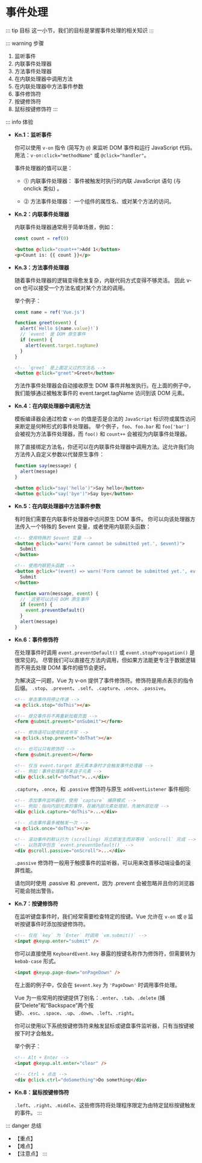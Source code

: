 # 事件处理

::: tip 目标
这一小节，我们的目标是掌握事件处理的相关知识
:::

::: warning 步骤

1. 监听事件
2. 内联事件处理器
3. 方法事件处理器
4. 在内联处理器中调用方法
5. 在内联处理器中方法事件参数
6. 事件修饰符
7. 按键修饰符
8. 鼠标按键修饰符
:::

::: info 体验

* **Kn.1：监听事件**

  你可以使用 `v-on` 指令 (简写为 `@`) 来监听 DOM 事件和运行 JavaScript 代码。
  用法：`v-on:click="methodName"` 或 `@click="handler"`。

  事件处理器的值可以是：

  * ⓵ 内联事件处理器： 事件被触发时执行的内联 JavaScript 语句 (与 onclick 类似) 。

  * ⓶ 方法事件处理器： 一个组件的属性名、或对某个方法的访问。

* **Kn.2：内联事件处理器**

  内联事件处理器通常用于简单场景，例如：  

  ```js
  const count = ref(0)
  ```

  ```html
  <button @click="count++">Add 1</button>
  <p>Count is: {{ count }}</p>
  ```

* **Kn.3：方法事件处理器**

  随着事件处理器的逻辑变得愈发复杂，内联代码方式变得不够灵活。
  因此 v-on 也可以接受一个方法名或对某个方法的调用。

  举个例子：

  ```js
  const name = ref('Vue.js')

  function greet(event) {
    alert(`Hello ${name.value}!`)
    // `event` 是 DOM 原生事件
    if (event) {
      alert(event.target.tagName)
    }
  }
  ```

  ```html
  <!-- `greet` 是上面定义过的方法名 -->
  <button @click="greet">Greet</button>
  ```

  方法作事件处理器会自动接收原生 DOM 事件并触发执行。在上面的例子中，我们能够通过被触发事件的 event.target.tagName 访问到该 DOM 元素。

* **Kn.4：在内联处理器中调用方法**

  模板编译器会通过检查 `v-on` 的值是否是合法的 `JavaScript` 标识符或属性访问来断定是何种形式的事件处理器。
  举个例子，`foo`、`foo.bar` 和 `foo['bar']` 会被视为方法事件处理器，而 `foo()` 和 `count++` 会被视为内联事件处理器。

   除了直接绑定方法名，你还可以在内联事件处理器中调用方法。这允许我们向方法传入自定义参数以代替原生事件：

  ```js
  function say(message) {
    alert(message)
  }
  ```

  ```html
  <button @click="say('hello')">Say hello</button>
  <button @click="say('bye')">Say bye</button>
  ```

* **Kn.5：在内联处理器中方法事件参数**

  有时我们需要在内联事件处理器中访问原生 DOM 事件。
  你可以向该处理器方法传入一个特殊的 $event 变量，或者使用内联箭头函数：

  ```html
  <!-- 使用特殊的 $event 变量 -->
  <button @click="warn('Form cannot be submitted yet.', $event)">
    Submit
  </button>
  
  <!-- 使用内联箭头函数 -->
  <button @click="(event) => warn('Form cannot be submitted yet.', event)">
    Submit
  </button>
  ```

  ```js
  function warn(message, event) {
    // `这里可以访问 DOM 原生事件`
    if (event) {
      event.preventDefault()
    }
    alert(message)
  }
  ```

* **Kn.6：事件修饰符**

  在处理事件时调用 `event.preventDefault()` 或 `event.stopPropagation()` 是很常见的。
  尽管我们可以直接在方法内调用，但如果方法能更专注于数据逻辑而不用去处理 DOM 事件的细节会更好。

  为解决这一问题，Vue 为 v-on 提供了事件修饰符。修饰符是用点表示的指令后缀。
  `.stop`、`.prevent`、`.self`、`.capture`、`.once`、`.passive`。

  ```html
  <!-- 单击事件将停止传递 -->
  <a @click.stop="doThis"></a>
  
  <!-- 提交事件将不再重新加载页面 -->
  <form @submit.prevent="onSubmit"></form>
  
  <!-- 修饰语可以使用链式书写 -->
  <a @click.stop.prevent="doThat"></a>
  
  <!-- 也可以只有修饰符 -->
  <form @submit.prevent></form>
  
  <!-- 仅当 event.target 是元素本身时才会触发事件处理器 -->
  <!-- 例如：事件处理器不来自子元素 -->
  <div @click.self="doThat">...</div>
  ```

  `.capture`，`.once`，和 `.passive` 修饰符与原生 `addEventListener` 事件相同:

  ```html
  <!-- 添加事件监听器时，使用 `capture` 捕获模式 -->
  <!-- 例如：指向内部元素的事件，在被内部元素处理前，先被外部处理 -->
  <div @click.capture="doThis">...</div>
  
  <!-- 点击事件最多被触发一次 -->
  <a @click.once="doThis"></a>
  
  <!-- 滚动事件的默认行为 (scrolling) 将立即发生而非等待 `onScroll` 完成 -->
  <!-- 以防其中包含 `event.preventDefault()` -->
  <div @scroll.passive="onScroll">...</div>
  ```

  `.passive` 修饰符一般用于触摸事件的监听器，可以用来改善移动端设备的滚屏性能。

  请勿同时使用 .passive 和 .prevent，因为 .prevent 会被忽略并且你的浏览器可能会抛出警告。

* **Kn.7：按键修饰符**

  在监听键盘事件时，我们经常需要检查特定的按键。Vue 允许在 `v-on` 或 `@` 监听按键事件时添加按键修饰符。

  ```html
  <!-- 仅在 `key` 为 `Enter` 时调用 `vm.submit()` -->
  <input @keyup.enter="submit" />

  ```

  你可以直接使用 `KeyboardEvent.key` 暴露的按键名称作为修饰符，但需要转为 `kebab-case` 形式。

  ```html
  <input @keyup.page-down="onPageDown" />
  ```

  在上面的例子中，仅会在 `$event.key` 为 `'PageDown'` 时调用事件处理。

  Vue 为一些常用的按键提供了别名：`.enter`、`.tab`、`.delete` (捕获“Delete”和“Backspace”两个按键)、`.esc`、`.space`、`.up`、`.down`、`.left`、`.right`。

  你可以使用以下系统按键修饰符来触发鼠标或键盘事件监听器，只有当按键被按下时才会触发。

  举个例子：

  ```html
  <!-- Alt + Enter -->
  <input @keyup.alt.enter="clear" />

  <!-- Ctrl + 点击 -->
  <div @click.ctrl="doSomething">Do something</div>
  ```

* **Kn.8：鼠标按键修饰符**

  `.left`、`.right`、`.middle`、这些修饰符将处理程序限定为由特定鼠标按键触发的事件。
:::

::: danger 总结

* 【重点】
* 【难点】
* 【注意点】
:::

